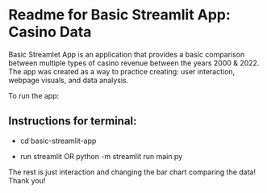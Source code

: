 # Readme for Basic Streamlit App: Casino Data

Basic Streamlet App is an application that provides a basic comparison between multiple types of casino revenue between the years 2000 & 2022. The app was created as a way to practice creating: user interaction, webpage visuals, and data analysis.

To run the app:
## Instructions for terminal:
* cd basic-streamlit-app

* run streamlit OR python -m streamlit run main.py

The rest is just interaction and changing the bar chart comparing the data! Thank you!
